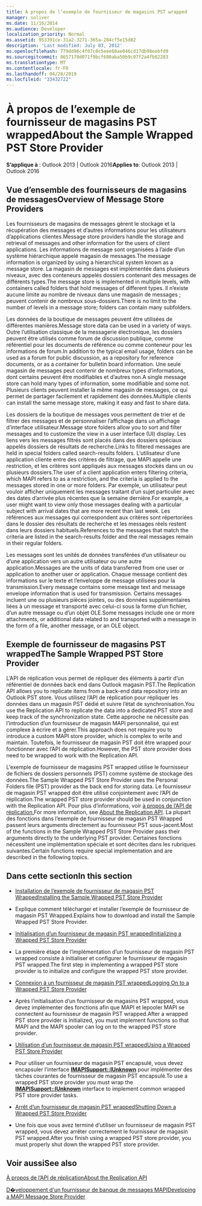 ```yaml
---
title: À propos de l’exemple de fournisseur de magasins PST wrapped
manager: soliver
ms.date: 11/16/2014
ms.audience: Developer
localization_priority: Normal
ms.assetid: 953391ce-31a2-3271-365a-284cf5e15d82
description: 'Last modified: July 03, 2012'
ms.openlocfilehash: 779dd96c4f07c0c5eee60ae046cd17db98eebfd9
ms.sourcegitcommit: 8657170d071f9bcf680aba50b9c07f2a4fb82283
ms.translationtype: MT
ms.contentlocale: fr-FR
ms.lasthandoff: 04/28/2019
ms.locfileid: "33432722"
---
```

# <a name="about-the-sample-wrapped-pst-store-provider"></a><span data-ttu-id="4b199-103">À propos de l’exemple de fournisseur de magasins PST wrapped</span><span class="sxs-lookup"><span data-stu-id="4b199-103">About the Sample Wrapped PST Store Provider</span></span>

 
  
<span data-ttu-id="4b199-104">**S’applique à** : Outlook 2013 | Outlook 2016</span><span class="sxs-lookup"><span data-stu-id="4b199-104">**Applies to**: Outlook 2013 | Outlook 2016</span></span> 
  
## <a name="overview-of-message-store-providers"></a><span data-ttu-id="4b199-105">Vue d’ensemble des fournisseurs de magasins de messages</span><span class="sxs-lookup"><span data-stu-id="4b199-105">Overview of Message Store Providers</span></span>

<span data-ttu-id="4b199-106">Les fournisseurs de magasins de messages gèrent le stockage et la récupération des messages et d’autres informations pour les utilisateurs d’applications clientes.</span><span class="sxs-lookup"><span data-stu-id="4b199-106">Message store providers handle the storage and retrieval of messages and other information for the users of client applications.</span></span> <span data-ttu-id="4b199-107">Les informations de message sont organisées à l’aide d’un système hiérarchique appelé magasin de messages.</span><span class="sxs-lookup"><span data-stu-id="4b199-107">The message information is organized by using a hierarchical system known as a message store.</span></span> <span data-ttu-id="4b199-108">La magasin de messages est implémentée dans plusieurs niveaux, avec des conteneurs appelés dossiers contenant des messages de différents types.</span><span class="sxs-lookup"><span data-stu-id="4b199-108">The message store is implemented in multiple levels, with containers called folders that hold messages of different types.</span></span> <span data-ttu-id="4b199-109">Il n’existe aucune limite au nombre de niveaux dans une magasin de messages ; peuvent contenir de nombreux sous-dossiers.</span><span class="sxs-lookup"><span data-stu-id="4b199-109">There is no limit to the number of levels in a message store; folders can contain many subfolders.</span></span>
  
<span data-ttu-id="4b199-110">Les données de la boutique de messages peuvent être utilisées de différentes manières.</span><span class="sxs-lookup"><span data-stu-id="4b199-110">Message store data can be used in a variety of ways.</span></span> <span data-ttu-id="4b199-111">Outre l’utilisation classique de la messagerie électronique, les dossiers peuvent être utilisés comme forum de discussion publique, comme référentiel pour les documents de référence ou comme conteneur pour les informations de forum.</span><span class="sxs-lookup"><span data-stu-id="4b199-111">In addition to the typical email usage, folders can be used as a forum for public discussion, as a repository for reference documents, or as a container for bulletin board information.</span></span> <span data-ttu-id="4b199-112">Une seule magasin de messages peut contenir de nombreux types d’informations, dont certains peuvent être modifiables et d’autres non.</span><span class="sxs-lookup"><span data-stu-id="4b199-112">A single message store can hold many types of information, some modifiable and some not.</span></span> <span data-ttu-id="4b199-113">Plusieurs clients peuvent installer la même magasin de messages, ce qui permet de partager facilement et rapidement des données.</span><span class="sxs-lookup"><span data-stu-id="4b199-113">Multiple clients can install the same message store, making it easy and fast to share data.</span></span>
  
<span data-ttu-id="4b199-114">Les dossiers de la boutique de messages vous permettent de trier et de filtrer des messages et de personnaliser l’affichage dans un affichage d’interface utilisateur.</span><span class="sxs-lookup"><span data-stu-id="4b199-114">Message store folders allow you to sort and filter messages and to customize the view in a user interface (UI) display.</span></span> <span data-ttu-id="4b199-115">Les liens vers les messages filtrés sont placés dans des dossiers spéciaux appelés dossiers de résultats de recherche.</span><span class="sxs-lookup"><span data-stu-id="4b199-115">Links to filtered messages are held in special folders called search-results folders.</span></span> <span data-ttu-id="4b199-116">L’utilisateur d’une application cliente entre des critères de filtrage, que MAPI appelle une restriction, et les critères sont appliqués aux messages stockés dans un ou plusieurs dossiers.</span><span class="sxs-lookup"><span data-stu-id="4b199-116">The user of a client application enters filtering criteria, which MAPI refers to as a restriction, and the criteria is applied to the messages stored in one or more folders.</span></span> <span data-ttu-id="4b199-117">Par exemple, un utilisateur peut vouloir afficher uniquement les messages traitant d’un sujet particulier avec des dates d’arrivée plus récentes que la semaine dernière.</span><span class="sxs-lookup"><span data-stu-id="4b199-117">For example, a user might want to view only those messages dealing with a particular subject with arrival dates that are more recent than last week.</span></span> <span data-ttu-id="4b199-118">Les références aux messages qui correspondent aux critères sont répertoriées dans le dossier des résultats de recherche et les messages réels restent dans leurs dossiers habituels.</span><span class="sxs-lookup"><span data-stu-id="4b199-118">References to the messages that match the criteria are listed in the search-results folder and the real messages remain in their regular folders.</span></span>
  
<span data-ttu-id="4b199-119">Les messages sont les unités de données transférées d’un utilisateur ou d’une application vers un autre utilisateur ou une autre application.</span><span class="sxs-lookup"><span data-stu-id="4b199-119">Messages are the units of data transferred from one user or application to another user or application.</span></span> <span data-ttu-id="4b199-120">Chaque message contient des informations sur le texte et l’enveloppe de message utilisées pour la transmission.</span><span class="sxs-lookup"><span data-stu-id="4b199-120">Every message contains some message text and message envelope information that is used for transmission.</span></span> <span data-ttu-id="4b199-121">Certains messages incluent une ou plusieurs pièces jointes, ou des données supplémentaires liées à un message et transporté avec celui-ci sous la forme d’un fichier, d’un autre message ou d’un objet OLE.</span><span class="sxs-lookup"><span data-stu-id="4b199-121">Some messages include one or more attachments, or additional data related to and transported with a message in the form of a file, another message, or an OLE object.</span></span>
  
## <a name="the-sample-wrapped-pst-store-provider"></a><span data-ttu-id="4b199-122">Exemple de fournisseur de magasins PST wrapped</span><span class="sxs-lookup"><span data-stu-id="4b199-122">The Sample Wrapped PST Store Provider</span></span>

<span data-ttu-id="4b199-123">L’API de réplication vous permet de répliquer des éléments à partir d’un référentiel de données back end dans Outlook magasin PST.</span><span class="sxs-lookup"><span data-stu-id="4b199-123">The Replication API allows you to replicate items from a back-end data repository into an Outlook PST store.</span></span> <span data-ttu-id="4b199-124">Vous utilisez l’API de réplication pour répliquer les données dans un magasin PST dédié et suivre l’état de synchronisation.</span><span class="sxs-lookup"><span data-stu-id="4b199-124">You use the Replication API to replicate the data into a dedicated PST store and keep track of the synchronization state.</span></span> <span data-ttu-id="4b199-125">Cette approche ne nécessite pas l’introduction d’un fournisseur de magasin MAPI personnalisé, qui est complexe à écrire et à gérer.</span><span class="sxs-lookup"><span data-stu-id="4b199-125">This approach does not require you to introduce a custom MAPI store provider, which is complex to write and maintain.</span></span> <span data-ttu-id="4b199-126">Toutefois, le fournisseur de magasin PST doit être wrapped pour fonctionner avec l’API de réplication.</span><span class="sxs-lookup"><span data-stu-id="4b199-126">However, the PST store provider does need to be wrapped to work with the Replication API.</span></span>
  
<span data-ttu-id="4b199-127">L’exemple de fournisseur de magasins PST wrapped utilise le fournisseur de fichiers de dossiers personnels (PST) comme système de stockage des données.</span><span class="sxs-lookup"><span data-stu-id="4b199-127">The Sample Wrapped PST Store Provider uses the Personal Folders file (PST) provider as the back end for storing data.</span></span> <span data-ttu-id="4b199-128">Le fournisseur de magasin PST wrapped doit être utilisé conjointement avec l’API de réplication.</span><span class="sxs-lookup"><span data-stu-id="4b199-128">The wrapped PST store provider should be used in conjunction with the Replication API.</span></span> <span data-ttu-id="4b199-129">Pour plus d’informations, voir [à propos de l’API de réplication.](about-the-replication-api.md)</span><span class="sxs-lookup"><span data-stu-id="4b199-129">For more information, see [About the Replication API](about-the-replication-api.md).</span></span> <span data-ttu-id="4b199-130">La plupart des fonctions dans l’exemple de fournisseur de magasin PST Wrapped passent leurs arguments directement au fournisseur PST sous-jacent.</span><span class="sxs-lookup"><span data-stu-id="4b199-130">Most of the functions in the Sample Wrapped PST Store Provider pass their arguments directly to the underlying PST provider.</span></span> <span data-ttu-id="4b199-131">Certaines fonctions nécessitent une implémentation spéciale et sont décrites dans les rubriques suivantes.</span><span class="sxs-lookup"><span data-stu-id="4b199-131">Certain functions require special implementation and are described in the following topics.</span></span>
  
## <a name="in-this-section"></a><span data-ttu-id="4b199-132">Dans cette section</span><span class="sxs-lookup"><span data-stu-id="4b199-132">In this section</span></span>

- [<span data-ttu-id="4b199-133">Installation de l’exemple de fournisseur de magasin PST Wrapped</span><span class="sxs-lookup"><span data-stu-id="4b199-133">Installing the Sample Wrapped PST Store Provider</span></span>](installing-the-sample-wrapped-pst-store-provider.md)
    
- <span data-ttu-id="4b199-134">Explique comment télécharger et installer l’exemple de fournisseur de magasin PST Wrapped.</span><span class="sxs-lookup"><span data-stu-id="4b199-134">Explains how to download and install the Sample Wrapped PST Store Provider.</span></span>
    
- [<span data-ttu-id="4b199-135">Initialisation d’un fournisseur de magasin PST wrapped</span><span class="sxs-lookup"><span data-stu-id="4b199-135">Initializing a Wrapped PST Store Provider</span></span>](initializing-a-wrapped-pst-store-provider.md)
    
- <span data-ttu-id="4b199-136">La première étape de l’implémentation d’un fournisseur de magasin PST wrapped consiste à initialiser et configurer le fournisseur de magasin PST wrapped.</span><span class="sxs-lookup"><span data-stu-id="4b199-136">The first step in implementing a wrapped PST store provider is to initialize and configure the wrapped PST store provider.</span></span>
    
- [<span data-ttu-id="4b199-137">Connexion à un fournisseur de magasin PST wrapped</span><span class="sxs-lookup"><span data-stu-id="4b199-137">Logging On to a Wrapped PST Store Provider</span></span>](logging-on-to-a-wrapped-pst-store-provider.md)
    
- <span data-ttu-id="4b199-138">Après l’initialisation d’un fournisseur de magasins PST wrapped, vous devez implémenter des fonctions afin que MAPI et lepooler MAPI se connectent au fournisseur de magasin PST wrapped.</span><span class="sxs-lookup"><span data-stu-id="4b199-138">After a wrapped PST store provider is initialized, you must implement functions so that MAPI and the MAPI spooler can log on to the wrapped PST store provider.</span></span>
    
- [<span data-ttu-id="4b199-139">Utilisation d’un fournisseur de magasin PST wrapped</span><span class="sxs-lookup"><span data-stu-id="4b199-139">Using a Wrapped PST Store Provider</span></span>](using-a-wrapped-pst-store-provider.md)
    
- <span data-ttu-id="4b199-140">Pour utiliser un fournisseur de magasin PST encapsulé, vous devez encapsuler l’interface **[IMAPISupport::IUnknown](imapisupportiunknown.md)** pour implémenter des tâches courantes de fournisseur de magasin PST encapsulé.</span><span class="sxs-lookup"><span data-stu-id="4b199-140">To use a wrapped PST store provider you must wrap the **[IMAPISupport::IUnknown](imapisupportiunknown.md)** interface to implement common wrapped PST store provider tasks.</span></span> 
    
- [<span data-ttu-id="4b199-141">Arrêt d’un fournisseur de magasin PST wrapped</span><span class="sxs-lookup"><span data-stu-id="4b199-141">Shutting Down a Wrapped PST Store Provider</span></span>](shutting-down-a-wrapped-pst-store-provider.md)
    
- <span data-ttu-id="4b199-142">Une fois que vous avez terminé d’utiliser un fournisseur de magasin PST wrapped, vous devez arrêter correctement le fournisseur de magasin PST wrapped.</span><span class="sxs-lookup"><span data-stu-id="4b199-142">After you finish using a wrapped PST store provider, you must properly shut down the wrapped PST store provider.</span></span>
    
## <a name="see-also"></a><span data-ttu-id="4b199-143">Voir aussi</span><span class="sxs-lookup"><span data-stu-id="4b199-143">See also</span></span>



[<span data-ttu-id="4b199-144">À propos de l’API de réplication</span><span class="sxs-lookup"><span data-stu-id="4b199-144">About the Replication API</span></span>](about-the-replication-api.md)
  
[<span data-ttu-id="4b199-145">D�veloppement d'un fournisseur de banque de messages MAPI</span><span class="sxs-lookup"><span data-stu-id="4b199-145">Developing a MAPI Message Store Provider</span></span>](developing-a-mapi-message-store-provider.md)

